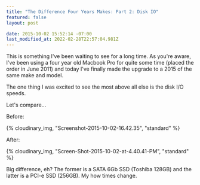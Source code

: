 ```yaml
---
title: "The Difference Four Years Makes: Part 2: Disk IO"
featured: false
layout: post

date: 2015-10-02 15:52:14 -07:00
last_modified_at: 2022-02-28T22:57:04.981Z
---
```


This is something I've been waiting to see for a long time. As you're aware, I've been using a four year old Macbook Pro for quite some time (placed the order in June 2011) and today I've finally made the upgrade to a 2015 of the same make and model.

The one thing I was excited to see the most above all else is the disk I/O speeds.

Let's compare…

Before:

{% cloudinary_img, "Screenshot-2015-10-02-16.42.35", "standard" %}

After:

{% cloudinary_img, "Screen-Shot-2015-10-02-at-4.40.41-PM", "standard" %}

Big difference, eh? The former is a SATA 6Gb SSD (Toshiba 128GB) and the latter is a PCI-e SSD (256GB). My how times change.

